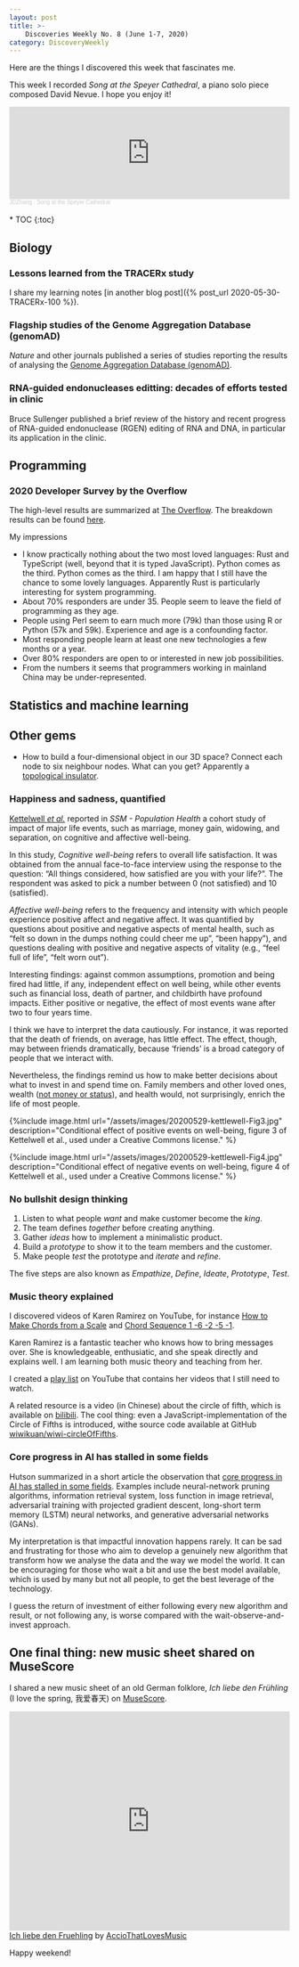 ```yaml
---
layout: post
title: >-
    Discoveries Weekly No. 8 (June 1-7, 2020)
category: DiscoveryWeekly
---
```


Here are the things I discovered this week that fascinates me.

This week I recorded *Song at the Speyer Cathedral*, a piano solo piece composed David Nevue. I hope you enjoy it!

<iframe width="100%" height="166" scrolling="no" frameborder="no" allow="autoplay" src="https://w.soundcloud.com/player/?url=https%3A//api.soundcloud.com/tracks/831809386&color=%23ff5500&auto_play=false&hide_related=false&show_comments=true&show_user=true&show_reposts=false&show_teaser=true"></iframe><div style="font-size: 10px; color: #cccccc;line-break: anywhere;word-break: normal;overflow: hidden;white-space: nowrap;text-overflow: ellipsis; font-family: Interstate,Lucida Grande,Lucida Sans Unicode,Lucida Sans,Garuda,Verdana,Tahoma,sans-serif;font-weight: 100;"><a href="https://soundcloud.com/jdzhang" title="JDZhang" target="_blank" style="color: #cccccc; text-decoration: none;">JDZhang</a> · <a href="https://soundcloud.com/jdzhang/song-at-the-speyer-cathedral" title="Song at the Speyer Cathedral" target="_blank" style="color: #cccccc; text-decoration: none;">Song at the Speyer Cathedral</a></div>

<br/>
* TOC
{:toc}

## Biology

### Lessons learned from the TRACERx study

I share my learning notes [in another blog post]({% post_url
2020-05-30-TRACERx-100 %}).

### Flagship studies of the Genome Aggregation Database (genomAD)

*Nature* and other journals published a series of studies reporting the results
of analysing the [Genome Aggregation Database (genomAD)](https://www.nature.com/immersive/d42859-020-00002-x/index.html).

### RNA-guided endonucleases editting: decades of efforts tested in clinic

Bruce Sullenger published a brief review of the history and recent progress of
RNA-guided endonuclease (RGEN) editing of RNA and DNA, in particular its
application in the clinic.

## Programming

### 2020 Developer Survey by the Overflow

The high-level results are summarized at [The
Overflow](https://stackoverflow.blog/2020/05/27/2020-stack-overflow-developer-survey-results).
The breakdown results can be found
[here](https://insights.stackoverflow.com/survey/2020).

My impressions

* I know practically nothing about the two most loved languages: Rust and
  TypeScript (well, beyond that it is typed JavaScript). Python comes as the
  third. Python comes as the third.   I am happy that I still have the chance to
  some lovely languages. Apparently Rust is particularly interesting for system
  programming.
* About 70% responders are under 35. People seem to leave the field of
    programming as they age.
* People using Perl seem to earn much more (79k) than those using R or Python
    (57k and 59k). Experience and age is a confounding factor.
* Most responding people learn at least one new technologies a few months or a
  year.
* Over 80% responders are open to or interested in new job possibilities.
* From the numbers it seems that programmers working in mainland China may be
    under-represented.
 
## Statistics and machine learning

## Other gems

* How to build a four-dimensional object in our 3D space? Connect each node to
    six neighbour nodes. What can you get? Apparently a [topological
    insulator](https://physicsworld.com/a/topological-insulators-enter-the-fourth-dimension).

### Happiness and sadness, quantified

[Kettelwell *et
al.*](https://www.sciencedirect.com/science/article/pii/S2352827319302204)
reported in *SSM - Population Health* a cohort study of impact of major life
events, such as marriage, money gain, widowing, and separation, on cognitive and
affective well-being.

In this study, *Cognitive well-being* refers to overall life satisfaction. It
was obtained from the annual face-to-face interview using the response to the
question: &ldquo;All things considered, how satisfied are you with your
life?&rdquo;. The respondent was asked to pick a number between 0 (not
satisfied) and 10 (satisfied).

*Affective well-being* refers to the frequency and intensity with which people
experience positive affect and negative affect. It was quantified by questions
about positive and negative aspects of mental health, such as &ldquo;felt so
down in the dumps nothing could cheer me up&rdquo;, &ldquo;been happy&rdquo;),
and questions dealing with positive and negative aspects of vitality (e.g.,
&ldquo;feel full of life&rdquo;, &ldquo;felt worn out&rdquo;).

Interesting findings: against common assumptions,
promotion and being fired had little, if any, independent effect on well being,
while other events such as financial loss, death of partner, and childbirth have
profound impacts. Either positive or negative, the effect of most events wane
after two to four years time.

I think we have to interpret the data cautiously. For instance, it was reported
that the death of friends, on average, has little effect. The effect, though,
may between friends dramatically, because &lsquo;friends&rsquo; is a broad
category of people that we interact with.

Nevertheless, the findings remind us how to make better decisions about what to
invest in and spend time on. Family members and other loved ones, wealth ([not
money or status](https://nav.al/rich)), and health would, not surprisingly,
enrich the life of most people.

{%include image.html
url="/assets/images/20200529-kettlewell-Fig3.jpg"
description="Conditional effect of positive events on well-being, figure 3 of
Kettelwell et al., used under a Creative Commons license."
%}

{%include image.html
url="/assets/images/20200529-kettlewell-Fig4.jpg"
description="Conditional effect of negative events on well-being, figure 4 of
Kettelwell et al., used under a Creative Commons license."
%}

### No bullshit design thinking

1. Listen to what people *want* and make customer become the *king*.
1. The team defines *together* before creating anything.
1. Gather *ideas* how to implement a minimalistic product.
1. Build a *prototype* to show it to the team members and the customer.
1. Make people *test* the prototype and *iterate* and *refine*.

The five steps are also known as *Empathize*, *Define*, *Ideate*, *Prototype*,
*Test*.

### Music theory explained

I discovered videos of Karen Ramirez on YouTube, for instance [How to Make Chords from a Scale](https://www.youtube.com/watch?v=rt6zDOFNAdY) and [Chord Sequence 1 -6 -2 -5 -1](https://www.youtube.com/watch?v=tdCZwxpPEZg). 

Karen Ramirez is a fantastic teacher who knows how to bring messages over. She is knowledgeable, enthusiatic, and she speak directly and explains well. I am learning both music theory and teaching from her.

I created a [play list](https://www.youtube.com/playlist?list=PLzx9Jk87ZvDJxq3hxZ-Ju19n7oBxFmVyW) on YouTube that contains her videos that I still need to watch.

A related resource is a video (in Chinese) about the circle of fifth, which is available on [bilibili](https://www.bilibili.com/s/video/BV1Hb411j7aX). The cool thing: even a JavaScript-implementation of the Circle of Fifths is introduced, withe source code available at GitHub [wiwikuan/wiwi-circleOfFifths](https://github.com/wiwikuan/wiwi-circleOfFifths).

### Core progress in AI has stalled in some fields

Hutson summarized in a short article the observation that [core progress in AI
has stalled in some fields](https://www.nature.com/articles/s43018-020-0066-y).
Examples include neural-network pruning algorithms, information retrieval
system, loss function in image retrieval, adversarial training with projected
gradient descent, long-short term memory (LSTM) neural networks, and generative
adversarial networks (GANs).

My interpretation is that impactful innovation happens rarely. It can be sad and
frustrating for those who aim to develop a genuinely new algorithm that
transform how we analyse the data and the way we model the world. It can be
encouraging for those who wait a bit and use the best model available, which is
used by many but not all people, to get the best leverage of the technology.

I guess the return of investment of either following every new algorithm and
result, or not following any, is worse compared with the wait-observe-and-invest
approach.

## One final thing: new music sheet shared on MuseScore

I shared a new music sheet of an old German folklore, *Ich liebe den Frühling*
(I love the spring, 我爱春天) on
[MuseScore](https://musescore.com/user/32500761/scores/6165050).

<iframe width="100%" height="394"
src="https://musescore.com/user/32500761/scores/6165050/embed" frameborder="0"
allowfullscreen allow="autoplay; fullscreen"></iframe> <span><a
href="https://musescore.com/user/32500761/scores/6165050/s/Pgx9BJ"
target="_blank">Ich liebe den Fruehling</a> by <a
href="https://musescore.com/user/32500761">AccioThatLovesMusic</a></span>

Happy weekend!
